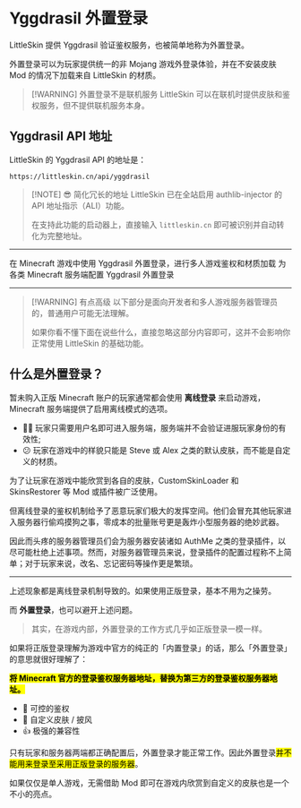 # Yggdrasil 外置登录

LittleSkin 提供 Yggdrasil 验证鉴权服务，也被简单地称为外置登录。

外置登录可以为玩家提供统一的非 Mojang 游戏外登录体验，并在不安装皮肤 Mod 的情况下加载来自 LittleSkin 的材质。

> [!WARNING] 外置登录不是联机服务
> LittleSkin 可以在联机时提供皮肤和鉴权服务，但不提供联机服务本身。

<!-- @include: @/pay-for-minecraft.template.md -->

## Yggdrasil API 地址

LittleSkin 的 Yggdrasil API 的地址是：

```plain
https://littleskin.cn/api/yggdrasil
```

> [!NOTE] 😎 简化冗长的地址
> LittleSkin 已在全站启用 authlib-injector 的 API 地址指示（ALI）功能。
>
> 在支持此功能的启动器上，直接输入 `littleskin.cn` 即可被识别并自动转化为完整地址。

---

<NCard title="在客户端使用" link="./client" >
在 Minecraft 游戏中使用 Yggdrasil 外置登录，进行多人游戏鉴权和材质加载
</NCard>
<NCard title="在服务端使用" link="./server" >
为各类 Minecraft 服务端配置 Yggdrasil 外置登录 <Badge type="tip" text="服务器管理员" />
</NCard>

---

> [!WARNING] 有点高级
> 以下部分是面向开发者和多人游戏服务器管理员的，普通用户可能无法理解。
>
> 如果你看不懂下面在说些什么，直接忽略这部分内容即可，这并不会影响你正常使用 LittleSkin 的基础功能。

## 什么是外置登录？

<!-- @include: @/pay-for-minecraft.template.md -->

暂未购入正版 Minecraft 账户的玩家通常都会使用 **离线登录** 来启动游戏，Minecraft 服务端提供了启用离线模式的选项。

- 🏴‍☠️ 玩家只需要用户名即可进入服务端，服务端并不会验证进服玩家身份的有效性;  
- 😕 玩家在游戏中的样貌只能是 Steve 或 Alex 之类的默认皮肤，而不能是自定义的材质。

为了让玩家在游戏中能欣赏到各自的皮肤，CustomSkinLoader 和 SkinsRestorer 等 Mod 或插件被广泛使用。

但离线登录的鉴权机制给予了恶意玩家们极大的发挥空间。他们会冒充其他玩家进入服务器行偷鸡摸狗之事，零成本的批量账号更是轰炸小型服务器的绝妙武器。

因此而头疼的服务器管理员们会为服务器安装诸如 AuthMe 之类的登录插件，以尽可能杜绝上述事项。然而，对服务器管理员来说，登录插件的配置过程称不上简单；对于玩家来说，改名、忘记密码等操作更是繁琐。

---

上述现象都是离线登录机制导致的。如果使用正版登录，基本不用为之操劳。

而 **外置登录**，也可以避开上述问题。

> 其实，在游戏内部，外置登录的工作方式几乎如正版登录一模一样。

如果将正版登录理解为游戏中官方的纯正的「内置登录」的话，那么「外置登录」的意思就很好理解了：

**<mark>将 Minecraft 官方的登录鉴权服务器地址，替换为第三方的登录鉴权服务器地址。</mark>**

- 🔐 可控的鉴权
- 👔 自定义皮肤 / 披风
- 👍️ 极强的兼容性

只有玩家和服务器两端都正确配置后，外置登录才能正常工作。因此外置登录<mark>并不能用来登录至采用正版登录的服务器</mark>。

如果仅仅是单人游戏，无需借助 Mod 即可在游戏内欣赏到自定义的皮肤也是一个不小的亮点。
